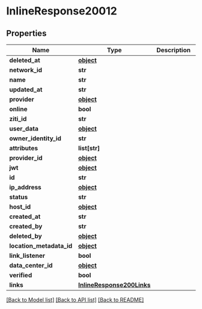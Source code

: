 # InlineResponse20012

## Properties
Name | Type | Description | Notes
------------ | ------------- | ------------- | -------------
**deleted_at** | [**object**](.md) |  | 
**network_id** | **str** |  | 
**name** | **str** |  | 
**updated_at** | **str** |  | 
**provider** | [**object**](.md) |  | 
**online** | **bool** |  | 
**ziti_id** | **str** |  | 
**user_data** | [**object**](.md) |  | 
**owner_identity_id** | **str** |  | 
**attributes** | **list[str]** |  | 
**provider_id** | [**object**](.md) |  | 
**jwt** | [**object**](.md) |  | 
**id** | **str** |  | 
**ip_address** | [**object**](.md) |  | 
**status** | **str** |  | 
**host_id** | [**object**](.md) |  | 
**created_at** | **str** |  | 
**created_by** | **str** |  | 
**deleted_by** | [**object**](.md) |  | 
**location_metadata_id** | [**object**](.md) |  | 
**link_listener** | **bool** |  | 
**data_center_id** | [**object**](.md) |  | 
**verified** | **bool** |  | 
**links** | [**InlineResponse200Links**](InlineResponse200Links.md) |  | 

[[Back to Model list]](../README.md#documentation-for-models) [[Back to API list]](../README.md#documentation-for-api-endpoints) [[Back to README]](../README.md)


